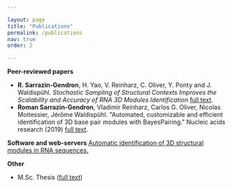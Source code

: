 ```yaml
---

layout: page
title: "Publications"
permalink: /publications
nav: true
order: 2

---
```


**Peer-reviewed papers**
* **R. Sarrazin-Gendron**, H. Yao, V. Reinharz, C. Oliver, Y. Ponty and J. Waldispühl. *Stochastic Sampling of Structural Contexts Improves the Scalability and Accuracy of RNA 3D Modules Identification* [full text](https://www.biorxiv.org/content/10.1101/834762v2).
* **Roman Sarrazin-Gendron**, Vladimir Reinharz, Carlos G. Oliver, Nicolas Moitessier, Jérôme Waldispühl. "Automated, customizable and efficient identification of 3D base pair modules with BayesPairing." Nucleic acids research (2019) [full text](https://academic.oup.com/nar/article/47/7/3321/5369007).



**Software and web-servers**
[Automatic identification of 3D structural modules in RNA sequences.](http://bayespairing.cs.mcgill.ca/)


**Other**
* M.Sc. Thesis ([full text](https://oatd.org/oatd/record?record=oai\:digitool.library.mcgill.ca\:163695))
